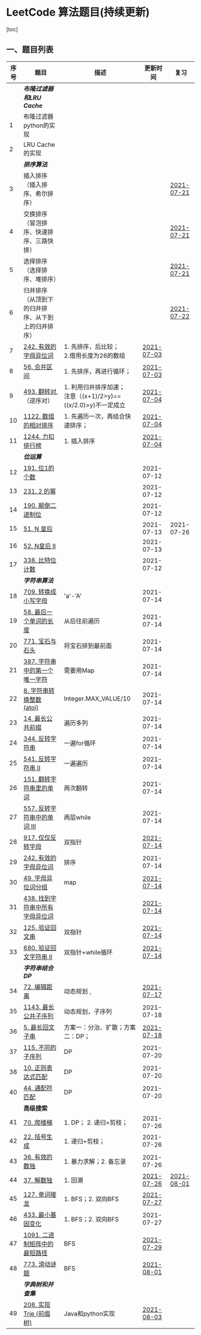 # LeetCode 算法题目(持续更新)

[toc]

## 一、题目列表

| 序号 | 题目                                                         | 描述                                                         | 更新时间                                                     | 复习                                                         |
| ---- | ------------------------------------------------------------ | ------------------------------------------------------------ | ------------------------------------------------------------ | ------------------------------------------------------------ |
|      | ***布隆过滤器和LRU Cache***                                  |                                                              |                                                              |                                                              |
| 1    | 布隆过滤器python的实现                                       |                                                              |                                                              |                                                              |
| 2    | LRU Cache 的实现                                             |                                                              |                                                              |                                                              |
|      | ***排序算法***                                               |                                                              |                                                              |                                                              |
| 3    | 插入排序（插入排序、希尔排序）                               |                                                              |                                                              | [2021-07-21](https://gitee.com/lf-ren/arts/blob/master/LeetCodeWP/src/main/java/com/hef/review/review0101sort/InsertSort.java) |
| 4    | 交换排序（冒泡排序、快速排序、三路快排）                     |                                                              |                                                              | [2021-07-21](https://gitee.com/lf-ren/arts/blob/master/LeetCodeWP/src/main/java/com/hef/review/review0101sort/QuickSort.java) |
| 5    | 选择排序（选择排序、堆排序）                                 |                                                              |                                                              | [2021-07-21](https://gitee.com/lf-ren/arts/blob/master/LeetCodeWP/src/main/java/com/hef/review/review0101sort/HeapSort.java) |
| 6    | 归并排序（从顶到下的归并排序、从下到上的归并排序）           |                                                              |                                                              | [2021-07-22](https://gitee.com/lf-ren/arts/blob/master/LeetCodeWP/src/main/java/com/hef/review/review0101sort/UpToBottomMerge.java) |
| 7    | [242. 有效的字母异位词](https://leetcode-cn.com/problems/valid-anagram/) | 1. 先排序，后比较；<br />2.借用长度为26的数组                | [2021-07-03](https://gitee.com/lf-ren/arts/blob/master/LeetCodeWP/src/main/java/com/hef/review/review01sort/work01/LeetCode242ValidAnagram.java) |                                                              |
| 8    | [56. 合并区间](https://leetcode-cn.com/problems/merge-intervals/) | 1. 先排序，再进行循环；                                      | [2021-07-03](https://gitee.com/lf-ren/arts/blob/master/LeetCodeWP/src/main/java/com/hef/review/review01sort/work01/LeetCode56MergeIntervals.java) |                                                              |
| 9    | [493. 翻转对](https://leetcode-cn.com/problems/reverse-pairs/), （逆序对） | 1. 利用归并排序加速；<br />注意（(x+1)/2>y)==((x/2.0)>y)不一定成立 | [2021-07-04](https://gitee.com/lf-ren/arts/blob/master/LeetCodeWP/src/main/java/com/hef/review/review01sort/work01/LeetCode493ReversePairs.java) |                                                              |
| 10   | [1122. 数组的相对排序](https://leetcode-cn.com/problems/relative-sort-array/) | 1. 先遍历一次，再结合快速排序；                              | [2021-07-04](https://gitee.com/lf-ren/arts/blob/master/LeetCodeWP/src/main/java/com/hef/review/review01sort/work01/LeetCode1122RelativeSortArray.java) |                                                              |
| 11   | [1244. 力扣排行榜](https://leetcode-cn.com/problems/design-a-leaderboard/) | 1. 插入排序                                                  | [2021-07-04](https://gitee.com/lf-ren/arts/blob/master/LeetCodeWP/src/main/java/com/hef/review/review01sort/work01/LeetCode1244DesignALeaderboard.java) |                                                              |
|      | ***位运算***                                                 |                                                              |                                                              |                                                              |
| 12   | [191. 位1的个数](https://leetcode-cn.com/problems/number-of-1-bits/) |                                                              | 2021-07-12                                                   |                                                              |
| 13   | [231. 2 的幂](https://leetcode-cn.com/problems/power-of-two/) |                                                              | 2021-07-12                                                   |                                                              |
| 14   | [190. 颠倒二进制位](https://leetcode-cn.com/problems/reverse-bits/) |                                                              | 2021-07-12                                                   |                                                              |
| 15   | [51. N 皇后](https://leetcode-cn.com/problems/n-queens/)     |                                                              | 2021-07-13                                                   | 2021-07-26                                                   |
| 16   | [52. N皇后 II](https://leetcode-cn.com/problems/n-queens-ii/) |                                                              | 2021-07-13                                                   |                                                              |
| 17   | [338. 比特位计数](https://leetcode-cn.com/problems/counting-bits/) |                                                              | 2021-07-12                                                   |                                                              |
|      | ***字符串算法***                                             |                                                              |                                                              |                                                              |
| 18   | [709. 转换成小写字母](https://leetcode-cn.com/problems/to-lower-case/) | 'a'-'A'                                                      | 2021-07-14                                                   |                                                              |
| 19   | [58. 最后一个单词的长度](https://leetcode-cn.com/problems/length-of-last-word/) | 从后往前遍历                                                 | 2021-07-14                                                   |                                                              |
| 20   | [771. 宝石与石头](https://leetcode-cn.com/problems/jewels-and-stones/) | 将宝石排到最前面                                             | 2021-07-14                                                   |                                                              |
| 21   | [387. 字符串中的第一个唯一字符](https://leetcode-cn.com/problems/first-unique-character-in-a-string/) | 需要用Map                                                    | 2021-07-14                                                   |                                                              |
| 22   | [8. 字符串转换整数 (atoi)](https://leetcode-cn.com/problems/string-to-integer-atoi/) | Integer.MAX_VALUE/10                                         | 2021-07-14                                                   |                                                              |
| 23   | [14. 最长公共前缀](https://leetcode-cn.com/problems/longest-common-prefix/) | 遍历多列                                                     | 2021-07-14                                                   |                                                              |
| 24   | [344. 反转字符串](https://leetcode-cn.com/problems/reverse-string/) | 一遍for循环                                                  | 2021-07-14                                                   |                                                              |
| 25   | [541. 反转字符串 II](https://leetcode-cn.com/problems/reverse-string-ii/) | 一遍遍历                                                     | 2021-07-14                                                   |                                                              |
| 26   | [151. 翻转字符串里的单词](https://leetcode-cn.com/problems/reverse-words-in-a-string/) | 两次翻转                                                     | 2021-07-14                                                   |                                                              |
| 27   | [557. 反转字符串中的单词 III](https://leetcode-cn.com/problems/reverse-words-in-a-string-iii/) | 两层while                                                    | 2021-07-14                                                   |                                                              |
| 28   | [917. 仅仅反转字母](https://leetcode-cn.com/problems/reverse-only-letters/) | 双指针                                                       | [2021-07-14](https://gitee.com/lf-ren/arts/blob/master/LeetCodeWP/src/main/java/com/hef/review/review03StringAlgorithm/LeetCode917ReverseOnlyLetters.java) |                                                              |
| 29   | [242. 有效的字母异位词](https://leetcode-cn.com/problems/valid-anagram/) | 排序                                                         | 2021-07-14                                                   |                                                              |
| 30   | [49. 字母异位词分组](https://leetcode-cn.com/problems/group-anagrams/) | map                                                          | [2021-07-14](https://gitee.com/lf-ren/arts/blob/master/LeetCodeWP/src/main/java/com/hef/review/review03StringAlgorithm/LeetCode917ReverseOnlyLetters.java) |                                                              |
| 31   | [438. 找到字符串中所有字母异位词](https://leetcode-cn.com/problems/find-all-anagrams-in-a-string/) |                                                              | [2021-07-14](https://gitee.com/lf-ren/arts/blob/master/LeetCodeWP/src/main/java/com/hef/review/review03StringAlgorithm/LeetCode438FindAllAnagramsInAString.java) |                                                              |
| 32   | [125. 验证回文串](https://leetcode-cn.com/problems/valid-palindrome/) | 双指针                                                       | [2021-07-14](https://gitee.com/lf-ren/arts/blob/master/LeetCodeWP/src/main/java/com/hef/review/review03StringAlgorithm/LeetCode125ValidPalindrome.java) |                                                              |
| 33   | [680. 验证回文字符串 Ⅱ](https://leetcode-cn.com/problems/valid-palindrome-ii/) | 双指针+while循环                                             | [2021-07-14](https://gitee.com/lf-ren/arts/blob/master/LeetCodeWP/src/main/java/com/hef/review/review03StringAlgorithm/LeetCode680ValidPalindromeII.java) |                                                              |
|      | ***字符串结合DP***                                           |                                                              |                                                              |                                                              |
| 34   | [72. 编辑距离](https://leetcode-cn.com/problems/edit-distance/) | 动态规划 ,                                                   | [2021-07-17](https://gitee.com/lf-ren/arts/blob/master/LeetCodeWP/src/main/java/com/hef/review/review03StringAlgorithm/LeetCode72EditDistance.java) |                                                              |
| 35   | [1143. 最长公共子序列](https://leetcode-cn.com/problems/longest-common-subsequence/) | 动态规划，子序列                                             | 2021-07-18                                                   |                                                              |
| 36   | [5. 最长回文子串](https://leetcode-cn.com/problems/longest-palindromic-substring/) | 方案一：分治、扩散；方案二：DP；                             | [2021-07-18](https://gitee.com/lf-ren/arts/blob/master/LeetCodeWP/src/main/java/com/hef/review/review03StringAlgorithm/LeetCode5LongestPalindromicSubstring3.java) |                                                              |
| 37   | [115. 不同的子序列](https://leetcode-cn.com/problems/distinct-subsequences/) | DP                                                           | 2021-07-20                                                   |                                                              |
| 38   | [10. 正则表达式匹配](https://leetcode-cn.com/problems/regular-expression-matching/) | DP                                                           | 2021-07-20                                                   |                                                              |
| 40   | [44. 通配符匹配](https://leetcode-cn.com/problems/wildcard-matching/) | DP                                                           | 2021-07-20                                                   |                                                              |
|      | **高级搜索**                                                 |                                                              |                                                              |                                                              |
| 41   | [70. 爬楼梯](https://leetcode-cn.com/problems/climbing-stairs/) | 1. DP； 2. 递归+剪枝；                                       | 2021-07-26                                                   |                                                              |
| 42   | [22. 括号生成](https://leetcode-cn.com/problems/generate-parentheses/) | 1. 递归+剪枝；                                               | 2021-07-26                                                   |                                                              |
| 43   | [36. 有效的数独](https://leetcode-cn.com/problems/valid-sudoku/) | 1. 暴力求解；2. 备忘录                                       | 2021-07-26                                                   |                                                              |
| 44   | [37. 解数独](https://leetcode-cn.com/problems/sudoku-solver/) | 1. 回溯                                                      | [2021-07-26](https://gitee.com/lf-ren/arts/blob/master/LeetCodeWP/src/main/java/com/hef/review/review04Search/LeetCode37SudokuSolver.java) | [2021-08-01](https://gitee.com/lf-ren/arts/blob/master/LeetCodeWP/src/main/java/com/hef/review/review04Search/LeetCode37SudokuSolver02.java) |
| 45   | [127. 单词接龙](https://leetcode-cn.com/problems/word-ladder/) | 1. BFS；2. 双向BFS                                           | [2021-07-27](https://gitee.com/lf-ren/arts/blob/master/LeetCodeWP/src/main/java/com/hef/review/review04Search/LeetCode127WordLadder.java) |                                                              |
| 46   | [433. 最小基因变化](https://leetcode-cn.com/problems/minimum-genetic-mutation/) | 1. BFS；2. 双向BFS                                           | 2021-07-27                                                   |                                                              |
| 47   | [1091. 二进制矩阵中的最短路径](https://leetcode-cn.com/problems/shortest-path-in-binary-matrix/) | BFS                                                          | [2021-07-29](https://gitee.com/lf-ren/arts/blob/master/LeetCodeWP/src/main/java/com/hef/review/review04Search/LeetCode1091ShortestPathInBinaryMatrix.java) |                                                              |
| 48   | [773. 滑动谜题](https://leetcode-cn.com/problems/sliding-puzzle/) | BFS                                                          | [2021-08-01](https://gitee.com/lf-ren/arts/blob/master/LeetCodeWP/src/main/java/com/hef/review/review04Search/LeetCode773SlidingPuzzle.java) |                                                              |
|      | ***字典树和并查集***                                         |                                                              |                                                              |                                                              |
| 49   | [208. 实现 Trie (前缀树)](https://leetcode-cn.com/problems/implement-trie-prefix-tree/) | Java和python实现                                             | [2021-08-03]()                                               |                                                              |

